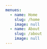 ```yaml
---
menues:
  - name: Home
    slug: /home
    image: null
  - name: About
    slug: /about
    image: null
---
```

